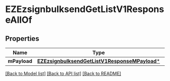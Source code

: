 # EZEzsignbulksendGetListV1ResponseAllOf

## Properties
Name | Type | Description | Notes
------------ | ------------- | ------------- | -------------
**mPayload** | [**EZEzsignbulksendGetListV1ResponseMPayload***](EZEzsignbulksendGetListV1ResponseMPayload.md) |  | 

[[Back to Model list]](../README.md#documentation-for-models) [[Back to API list]](../README.md#documentation-for-api-endpoints) [[Back to README]](../README.md)


